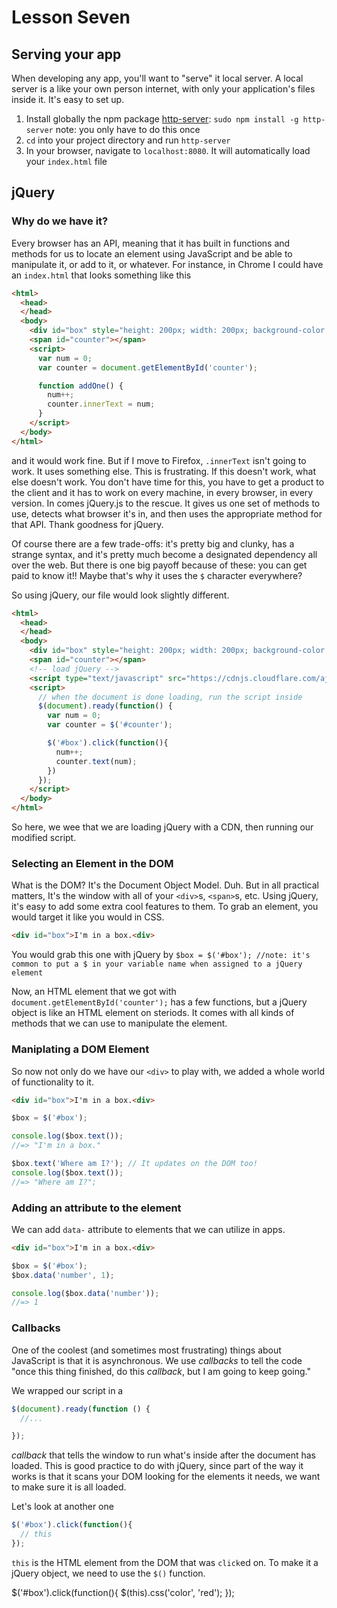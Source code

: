 # Lesson Seven
## Serving your app
When developing any app, you'll want to "serve" it local server. A local server is a like your own person internet, with only your application's files inside it. It's easy to set up.

1. Install globally the npm package [http-server](https://www.npmjs.com/package/http-server): `sudo npm install -g http-server` note: you only have to do this once
2. `cd` into your project directory and run `http-server`
3. In your browser, navigate to `localhost:8080`. It will automatically load your `index.html` file

## jQuery
### Why do we have it?
Every browser has an API, meaning that it has built in functions and methods for us to locate an element using JavaScript and be able to manipulate it, or add to it, or whatever. For instance, in Chrome I could have an `index.html` that looks something like this
```html
<html>
  <head>
  </head>
  <body>
    <div id="box" style="height: 200px; width: 200px; background-color:blue" onclick="addOne()"></div>
    <span id="counter"></span>
    <script>
      var num = 0;
      var counter = document.getElementById('counter');

      function addOne() {
        num++;
        counter.innerText = num;
      }
    </script>
  </body>
</html>
```
and it would work fine. But if I move to Firefox, `.innerText` isn't going to work. It uses something else. This is frustrating. If this doesn't work, what else doesn't work. You don't have time for this, you have to get a product to the client and it has to work on every machine, in every browser, in every version. In comes jQuery.js to the rescue. It gives us one set of methods to use, detects what browser it's in, and then uses the appropriate  method for that API. Thank goodness for jQuery.

Of course there are a few trade-offs: it's pretty big and clunky, has a strange syntax, and it's pretty much become a designated dependency all over the web. But there is one big payoff because of these: you can get paid to know it!! Maybe that's why it uses the `$` character everywhere?

So using jQuery, our file would look slightly different.
```html
<html>
  <head>
  </head>
  <body>
    <div id="box" style="height: 200px; width: 200px; background-color:blue"></div>
    <span id="counter"></span>
    <!-- load jQuery -->
    <script type="text/javascript" src="https://cdnjs.cloudflare.com/ajax/libs/jquery/3.0.0-alpha1/jquery.min.js"></script>
    <script>
      // when the document is done loading, run the script inside
      $(document).ready(function() {
        var num = 0;
        var counter = $('#counter');

        $('#box').click(function(){
          num++;
          counter.text(num);
        })
      });
    </script>
  </body>
</html>
```
So here, we wee that we are loading jQuery with a CDN, then running our modified script. 

### Selecting an Element in the DOM
What is the DOM? It's the Document Object Model. Duh. But in all practical matters, It's the window with all of your `<div>`s, `<span>`s, etc. Using jQuery, it's easy to add some extra cool features to them.
To grab an element, you would target it like you would in CSS.
```html
<div id="box">I'm in a box.<div>
```
You would grab this one with jQuery by
`$box = $('#box'); //note: it's common to put a $ in your variable name when assigned to a jQuery element`

Now, an HTML element that we got with `document.getElementById('counter');` has a few functions, but a jQuery object is like an HTML element on steriods. It comes with all kinds of methods that we can use to manipulate the element.

### Maniplating a DOM Element
So now not only do we have our `<div>` to play with, we added a whole world of functionality to it.
```html
<div id="box">I'm in a box.<div>
```
```javascript
$box = $('#box');

console.log($box.text());
//=> "I'm in a box."

$box.text('Where am I?'); // It updates on the DOM too!
console.log($box.text());
//=> "Where am I?";
```

### Adding an attribute to the element
We can add `data-` attribute to elements that we can utilize in apps.
```html
<div id="box">I'm in a box.<div>
```
```javascript
$box = $('#box');
$box.data('number', 1);

console.log($box.data('number'));
//=> 1
```

### Callbacks
One of the coolest (and sometimes most frustrating) things about JavaScript is that it is asynchronous. We use _callbacks_ to tell the code "once this thing finished, do this _callback_, but I am going to keep going." 

We wrapped our script in a
```javascript
$(document).ready(function () {
  //...

});
```
_callback_ that tells the window to run what's inside after the document has loaded. This is good practice to do with jQuery, since part of the way it works is that it scans your DOM looking for the elements it needs, we want to make sure it is all loaded.

Let's look at another one
```javascript
$('#box').click(function(){
  // this
});
```
`this` is the HTML element from the DOM that was `click`ed on. To make it a jQuery object, we need to use the `$()` function.

$('#box').click(function(){
  $(this).css('color', 'red');
});

